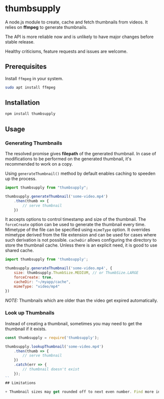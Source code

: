 # thumbsupply
A node.js module to create, cache and fetch thumbnails from
videos. It relies on **ffmpeg** to generate thumbnails.

The API is more reliable now and is unlikely to have major changes before stable release.

Healthy criticisms, feature requests and issues are welcome.

## Prerequisites

Install `ffmpeg` in your system.

```bash
sudo apt install ffmpeg
```

## Installation

```bash
npm install thumbsupply
```

## Usage

### Generating Thumbnails

The resolved promise gives **filepath** of the generated thumbnail. In case
of modifications to be performed on the generated thumbnail, it's
recommended to work on a copy.

Using `generateThumbnail()` method by default enables caching to speeden
up the process.

```javascript
import thumbsupply from "thumbsupply";

thumbsupply.generateThumbnail('some-video.mp4')
    .then(thumb => {
        // serve thumbnail
    })
```

It accepts options to control timestamp and size of the thumbnail. The
`forceCreate` option can be used to generate the thumbnail every 
time. Mimetype of the file can be specified using `mimeType` 
option. It overrides mimetype derived from the file extension and 
can be used for cases where such derivation is not possible. `cacheDir` 
allows configuring the directory to store the thumbnail cache. Unless 
there is an explicit need, it is good to use shared cache.

```javascript
import thumbsupply from 'thumbsupply';

thumbsupply.generateThumbnail('some-video.mp4', {
    size: thumbsupply.ThumbSize.MEDIUM, // or ThumbSize.LARGE
    forceCreate: true,
    cacheDir: "~/myapp/cache",
    mimeType: "video/mp4"
})
```

*NOTE:* Thumbnails which are older than the video get expired
automatically.

### Look up Thumbnails

Instead of creating a thumbnail, sometimes you may need to get the
thumbnail if it exists.

```javascript
const thumbsupply = require('thumbsupply');

thumbsupply.lookupThumbnail('some-video.mp4')
    .then(thumb => {
        // serve thumbnail
    })
    .catch(err => {
        // thumbnail doesn't exist
    });
``
## Limitations

+ Thumbnail sizes may get rounded off to next even number. Find more information [here](https://github.com/fluent-ffmpeg/node-fluent-ffmpeg/issues/910)
